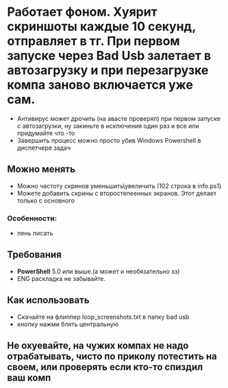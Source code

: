 # Работает фоном. Хуярит скриншоты каждые 10 секунд, отправляет в тг. При первом запуске через Bad Usb залетает в автозагрузку и при перезагрузке компа заново включается уже сам.

- Антивирус может дрочить (на авасте проверял) при первом запуске с автозагрузки, ну закиньте в исключения один раз и все или придумайте что -то
- Завершить процесс можно просто убив Windows Powershell в диспетчере задач  

## Можно менять
- Можно частоту скринов уменьшить\увеличить (102 строка в info.ps1)
- Можете добавить скрины с второстепеенных экранов. Этот делает только с основного


### Особенности:
- лень писать

## Требования

- **PowerShell** 5.0 или выше.(а может и необязательно хз)
- ENG раскладка не забывайте.


## Как использовать

- Скачайте на флиппер loop_screenshots.txt в папку bad usb
- кнопку нажми блять центральную

## Не охуевайте, на чужих компах не надо отрабатывать, чисто по приколу потестить на своем, или проверять если кто-то спиздил ваш комп

